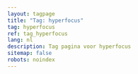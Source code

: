 ```yaml
---
layout: tagpage
title: "Tag: hyperfocus"
tag: hyperfocus
ref: tag_hyperfocus
lang: nl
description: Tag pagina voor hyperfocus
sitemap: false
robots: noindex
---
```

